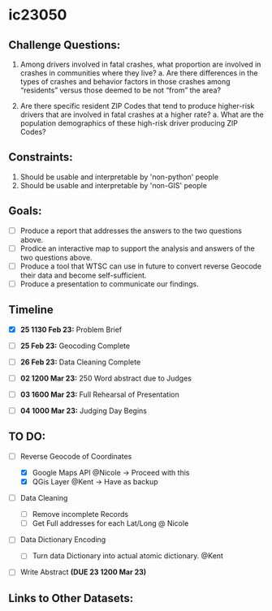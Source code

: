 # ic23050


## Challenge Questions:

1.	Among drivers involved in fatal crashes, what proportion are involved in crashes in communities where they live?
	a.	Are there differences in the types of crashes and behavior factors in those crashes among “residents” versus those deemed to be not “from” the area?

2.	Are there specific resident ZIP Codes that tend to produce higher-risk drivers that are involved in fatal crashes at a higher rate? 
	a.	What are the population demographics of these high-risk driver producing ZIP Codes?


## Constraints:

1. Should be usable and interpretable by 'non-python' people
2. Should be usable and interpretable by 'non-GIS' people


## Goals:

- [ ] Produce a report that addresses the answers to the two questions above. 
- [ ] Prodice an interactive map to support the analysis and answers of the two questions above. 
- [ ] Produce a tool that WTSC can use in future to convert reverse Geocode their data and become self-sufficient. 
- [ ] Produce a presentation to communicate our findings. 

## Timeline

- [X] **25 1130 Feb 23:** Problem Brief
- [ ] **25 Feb 23:** Geocoding Complete
- [ ] **26 Feb 23:** Data Cleaning Complete

- [ ] **02 1200 Mar 23:** 250 Word abstract due to Judges
- [ ] **03 1600 Mar 23:** Full Rehearsal of Presentation 
- [ ] **04 1000 Mar 23:** Judging Day Begins
 
## TO DO: 

- [ ] Reverse Geocode of Coordinates
	- [X] Google Maps API @Nicole -> Proceed with this
	- [X] QGis Layer @Kent -> Have as backup

- [ ] Data Cleaning
	- [ ] Remove incomplete Records 
	- [ ] Get Full addresses for each Lat/Long @ Nicole

- [ ] Data Dictionary Encoding
	- [ ] Turn data Dictionary into actual atomic dictionary. @Kent 

- [ ] Write Abstract **(DUE 23 1200 Mar 23)**


## Links to Other Datasets:


